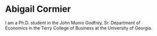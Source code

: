 # Abigail Cormier 

I am a Ph.D. student in the John Munro Godfrey, Sr. Department of Economics in the Terry College of Business at the University of Georgia. 

